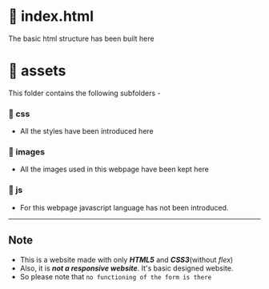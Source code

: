 # :small_orange_diamond: index.html
The basic html structure has been built here
# :small_orange_diamond: assets
This folder contains the following subfolders -
### :small_blue_diamond: css
   * All the styles have been introduced here
### :small_blue_diamond: images
   * All the images used in this webpage have been kept here
### :small_blue_diamond: js
   * For this webpage javascript language has not been introduced.
---
## Note
   * This is a website made with only ***HTML5*** and ***CSS3***(without *flex*)
   * Also, it is ***not a responsive website***. It's basic designed website.
   * So please note that ```no functioning of the form is there```
